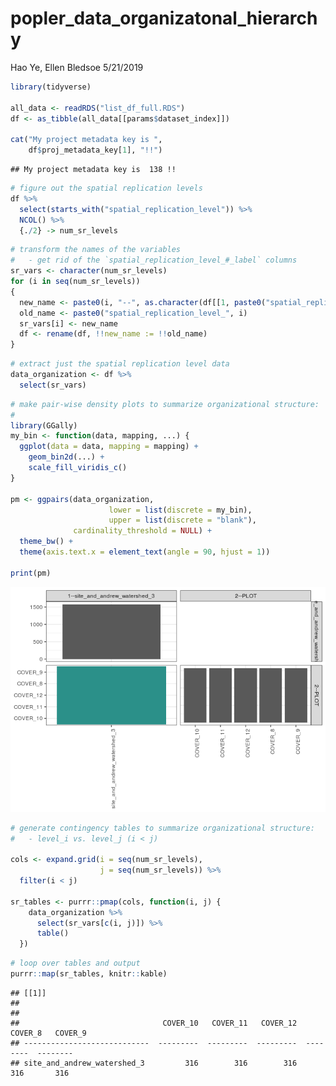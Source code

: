 popler\_data\_organizatonal\_hierarchy
================
Hao Ye, Ellen Bledsoe
5/21/2019

``` r
library(tidyverse)

all_data <- readRDS("list_df_full.RDS")
df <- as_tibble(all_data[[params$dataset_index]])

cat("My project metadata key is ", 
    df$proj_metadata_key[1], "!!")
```

    ## My project metadata key is  138 !!

``` r
# figure out the spatial replication levels
df %>% 
  select(starts_with("spatial_replication_level")) %>%
  NCOL() %>%
  {./2} -> num_sr_levels
```

``` r
# transform the names of the variables
#   - get rid of the `spatial_replication_level_#_label` columns
sr_vars <- character(num_sr_levels)
for (i in seq(num_sr_levels))
{
  new_name <- paste0(i, "--", as.character(df[[1, paste0("spatial_replication_level_", i, "_label")]]))
  old_name <- paste0("spatial_replication_level_", i)
  sr_vars[i] <- new_name
  df <- rename(df, !!new_name := !!old_name)
}
```

``` r
# extract just the spatial replication level data
data_organization <- df %>%
  select(sr_vars)
```

``` r
# make pair-wise density plots to summarize organizational structure:
# 
library(GGally)
my_bin <- function(data, mapping, ...) {
  ggplot(data = data, mapping = mapping) +
    geom_bin2d(...) +
    scale_fill_viridis_c()
}

pm <- ggpairs(data_organization, 
                      lower = list(discrete = my_bin), 
                      upper = list(discrete = "blank"), 
              cardinality_threshold = NULL) + 
  theme_bw() + 
  theme(axis.text.x = element_text(angle = 90, hjust = 1))

print(pm)
```

![](data_report-35_files/figure-markdown_github/unnamed-chunk-5-1.png)

``` r
# generate contingency tables to summarize organizational structure:
#   - level_i vs. level_j (i < j)

cols <- expand.grid(i = seq(num_sr_levels), 
                    j = seq(num_sr_levels)) %>%
  filter(i < j)

sr_tables <- purrr::pmap(cols, function(i, j) {
    data_organization %>%
      select(sr_vars[c(i, j)]) %>%
      table()
  })
```

``` r
# loop over tables and output
purrr::map(sr_tables, knitr::kable)
```

    ## [[1]]
    ## 
    ## 
    ##                                COVER_10   COVER_11   COVER_12   COVER_8   COVER_9
    ## ----------------------------  ---------  ---------  ---------  --------  --------
    ## site_and_andrew_watershed_3         316        316        316       316       316

